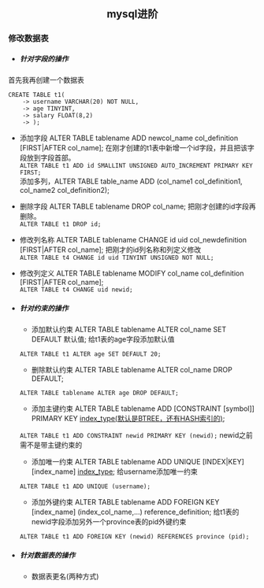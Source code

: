 ## <center>mysql进阶</center>

### 修改数据表
- ##### 针对字段的操作
首先我再创建一个数据表
```mysql
CREATE TABLE t1(
    -> username VARCHAR(20) NOT NULL,
    -> age TINYINT,
    -> salary FLOAT(8,2)
    -> );
```

- 添加字段 ALTER TABLE tablename ADD newcol_name col_definition [FIRST|AFTER col_name];
在刚才创建的t1表中新增一个id字段，并且把该字段放到字段首部。  
`ALTER TABLE t1 ADD id SMALLINT UNSIGNED AUTO_INCREMENT PRIMARY KEY FIRST;`  
添加多列，ALTER TABLE table_name ADD (col_name1 col_definition1, col_name2 col_definition2);
- 删除字段 ALTER TABLE tablename DROP col_name;
把刚才创建的id字段再删除。  
`ALTER TABLE t1 DROP id;`  
- 修改列名称 ALTER TABLE tablename CHANGE id uid col_newdefinition [FIRST|AFTER col_name];
把刚才的id列名称和列定义修改  
`ALTER TABLE t4 CHANGE id uid TINYINT UNSIGNED NOT NULL;`  
- 修改列定义 ALTER TABLE tablename MODIFY col_name col_definition [FIRST|AFTER col_name];  
`ALTER TABLE t4 CHANGE uid newid;`
	
- ##### 针对约束的操作
	- 添加默认约束 ALTER TABLE tablename ALTER col_name SET DEFAULT 默认值;
	给t1表的age字段添加默认值
	
	`ALTER TABLE t1 ALTER age SET DEFAULT 20;`
	- 删除默认约束 ALTER TABLE tablename ALTER col_name DROP DEFAULT;
	
	`ALTER TABLE tablename ALTER age DROP DEFAULT;`
	- 添加主键约束 ALTER TABLE tablename ADD [CONSTRAINT [symbol]] PRIMARY KEY [index_type(默认是BTREE，还有HASH索引的)](index_col_name,...);
	
	`ALTER TABLE t1 ADD CONSTRAINT newid PRIMARY KEY (newid);`
	newid之前需不是带主键约束的
	- 添加唯一约束 ALTER TABLE tablename ADD UNIQUE [INDEX|KEY] [index_name] [index_type](index_col_name,...);
	给username添加唯一约束
	
	`ALTER TABLE t1 ADD UNIQUE (username);`
	- 添加外键约束 ALTER TABLE tablename ADD FOREIGN KEY [index_name] (index_col_name,...) reference_definition;
	给t1表的newid字段添加另外一个province表的pid外键约束
	
	`ALTER TABLE t1 ADD FOREIGN KEY (newid) REFERENCES province (pid);`
- ##### 针对数据表的操作
	- 数据表更名(两种方式)
